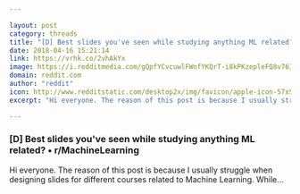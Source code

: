 ```yaml
---

layout: post
category: threads
title: "[D] Best slides you've seen while studying anything ML related?"
date: 2018-04-16 15:21:14
link: https://vrhk.co/2vhAkYx
image: https://i.redditmedia.com/gQpfYCvcuwlFWnfYKQrT-i8kPKzepleFQ8v76Iz32i4.jpg?w=320&s=887b9c4b1682e7010a4df598054b7b9d
domain: reddit.com
author: "reddit"
icon: http://www.redditstatic.com/desktop2x/img/favicon/apple-icon-57x57.png
excerpt: "Hi everyone. The reason of this post is because I usually struggle when designing slides for different courses related to Machine Learning. While..."

---
```


### [D] Best slides you've seen while studying anything ML related? • r/MachineLearning

Hi everyone. The reason of this post is because I usually struggle when designing slides for different courses related to Machine Learning. While...